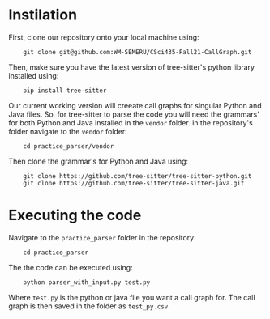 # Instilation

First, clone our repository onto your local machine using:
```
    git clone git@github.com:WM-SEMERU/CSci435-Fall21-CallGraph.git
```

Then, make sure you have the latest version of tree-sitter's python library installed using:
```
    pip install tree-sitter
```

Our current working version will creeate call graphs for singular Python and Java files. So, for tree-sitter to parse the code you will need the grammars' for both Python and Java installed in the ```vendor``` folder.
in the repository's folder navigate to the ```vendor``` folder:
```
    cd practice_parser/vendor
```

Then clone the grammar's for Python and Java using:
```
    git clone https://github.com/tree-sitter/tree-sitter-python.git
    git clone https://github.com/tree-sitter/tree-sitter-java.git
```

# Executing the code

Navigate to the ```practice_parser``` folder in the repository:
```
    cd practice_parser
```

The the code can be executed using:
```
    python parser_with_input.py test.py
```
Where ```test.py``` is the python or java file you want a call graph for. The call graph is then saved in the folder as ```test_py.csv```.